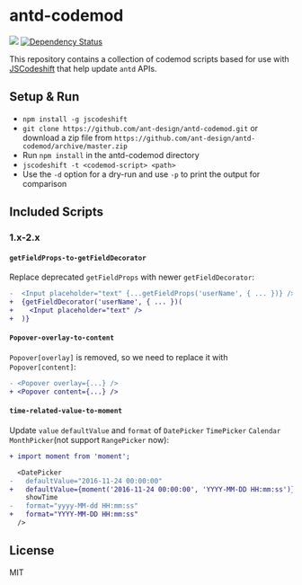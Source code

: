 # antd-codemod

[![](https://img.shields.io/travis/ant-design/antd-codemod.svg?style=flat-square)](https://travis-ci.org/ant-design/antd-codemod)
[![Dependency Status](https://david-dm.org/ant-design/antd-codemod.svg?style=flat-square)](https://david-dm.org/ant-design/antd-codemod)

This repository contains a collection of codemod scripts based for use with [JSCodeshift](https://github.com/facebook/jscodeshift) that help update `antd` APIs.

## Setup & Run

* `npm install -g jscodeshift`
* `git clone https://github.com/ant-design/antd-codemod.git` or download a zip file from `https://github.com/ant-design/antd-codemod/archive/master.zip`
* Run `npm install` in the antd-codemod directory
* `jscodeshift -t <codemod-script> <path>`
* Use the `-d` option for a dry-run and use `-p` to print the output for comparison

## Included Scripts

### 1.x-2.x

#### `getFieldProps-to-getFieldDecorator`

Replace deprecated `getFieldProps` with newer `getFieldDecorator`:

```diff
-  <Input placeholder="text" {...getFieldProps('userName', { ... })} />
+  {getFieldDecorator('userName', { ... })(
+    <Input placeholder="text" />
+  )}
```

#### `Popover-overlay-to-content`

`Popover[overlay]` is removed, so we need to replace it with `Popover[content]`:

```diff
- <Popover overlay={...} />
+ <Popover content={...} />
```

#### `time-related-value-to-moment`

Update `value` `defaultValue` and `format` of `DatePicker` `TimePicker` `Calendar` `MonthPicker`(not support `RangePicker` now):

```diff
+ import moment from 'moment';

  <DatePicker
-   defaultValue="2016-11-24 00:00:00"
+   defaultValue={moment('2016-11-24 00:00:00', 'YYYY-MM-DD HH:mm:ss')}
    showTime
-   format="yyyy-MM-dd HH:mm:ss"
+   format="YYYY-MM-DD HH:mm:ss"
  />
```

## License

MIT
